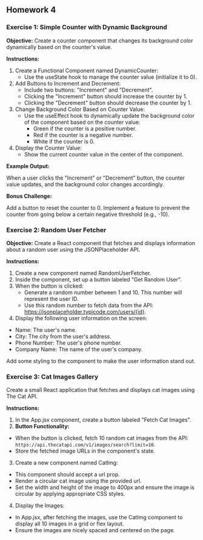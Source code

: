 ## Homework 4

### Exercise 1: Simple Counter with Dynamic Background

**Objective:**
Create a counter component that changes its background color dynamically based on the counter's value.

**Instructions:**

1. Create a Functional Component named DynamicCounter:
   - Use the useState hook to manage the counter value (initialize it to 0).
2. Add Buttons to Increment and Decrement:
   - Include two buttons: "Increment" and "Decrement".
   - Clicking the "Increment" button should increase the counter by 1.
   - Clicking the "Decrement" button should decrease the counter by 1.
3. Change Background Color Based on Counter Value:
   - Use the useEffect hook to dynamically update the background color of the component based on the counter value:
     - Green if the counter is a positive number.
     - Red if the counter is a negative number.
     - White if the counter is 0.
4. Display the Counter Value:
   - Show the current counter value in the center of the component.

**Example Output:**

When a user clicks the "Increment" or "Decrement" button, the counter value updates, and the background color changes accordingly.

**Bonus Challenge:**

Add a button to reset the counter to 0.
Implement a feature to prevent the counter from going below a certain negative threshold (e.g., -10).

### Exercise 2: Random User Fetcher

**Objective:**
Create a React component that fetches and displays information about a random user using the JSONPlaceholder API.

**Instructions:**

1. Create a new component named RandomUserFetcher.
2. Inside the component, set up a button labeled "Get Random User".
3. When the button is clicked:
   - Generate a random number between 1 and 10. This number will represent the user ID.
   - Use this random number to fetch data from the API: https://jsonplaceholder.typicode.com/users/{id}.
4. Display the following user information on the screen:

- Name: The user's name.
- City: The city from the user's address.
- Phone Number: The user's phone number.
- Company Name: The name of the user's company.

Add some styling to the component to make the user information stand out.

### Exercise 3: Cat Images Gallery

Create a small React application that fetches and displays cat images using The Cat API.

**Instructions:**

1. In the App.jsx component, create a button labeled "Fetch Cat Images".
2. **Button Functionality:**

- When the button is clicked, fetch 10 random cat images from the API: `https://api.thecatapi.com/v1/images/search?limit=10`.
- Store the fetched image URLs in the component's state.

3. Create a new component named CatImg:

- This component should accept a url prop.
- Render a circular cat image using the provided url.
- Set the width and height of the image to 400px and ensure the image is circular by applying appropriate CSS styles.

4. Display the Images:

- In App.jsx, after fetching the images, use the CatImg component to display all 10 images in a grid or flex layout.
- Ensure the images are nicely spaced and centered on the page.
